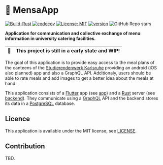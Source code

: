 # 🥘 MensaApp

<!--- [![Build-Android](https://github.com/kronos-et-al/MensaApp/actions/workflows/main.yml/badge.svg)](https://github.com/kronos-et-al/MensaApp/actions/workflows/main.yml)--> 
[![Build-Rust](https://github.com/kronos-et-al/MensaApp/actions/workflows/rust.yml/badge.svg)](https://github.com/kronos-et-al/MensaApp/actions/workflows/rust.yml) [![codecov](https://codecov.io/gh/kronos-et-al/MensaApp/branch/main/graph/badge.svg?token=2CZXSPAP48)](https://codecov.io/gh/kronos-et-al/MensaApp) [![License: MIT](https://img.shields.io/badge/License-MIT-yellow.svg)](https://github.com/kronos-et-al/MensaApp/blob/main/LICENSE) [![version](https://shields.io/github/v/release/kronos-et-al/MensaApp)](https://github.com/kronos-et-al/MensaApp/releases) ![GitHub Repo stars](https://img.shields.io/github/stars/kronos-et-al/MensaApp)


**Application for communication and collective exchange of
menu information in university catering facilities.**

| 🚧        | This project is still in a early state and WIP!       |
|------------|:-----------------------------------------------------------|


The goal of this application is to provide easy access to the meal plans of the canteens of the [Studierendenwerk Karlsruhe](https://www.sw-ka.de/de/hochschulgastronomie/speiseplan) providing an android (iOS also planned) app and also a GraphQL API. Additionaly, users should be able to rate meals and add images to get a better idea about the meals at hand.


This application consists of a [Flutter](https://flutter.dev/) app (see [app](app/README.md)) and a [Rust](https://www.rust-lang.org/) server (see [backend](backend/README.md)).
They communicate using a [GraphQL](https://graphql.org/) API and the backend stores its data in a [PostgreSQL](https://www.postgresql.org/) database.


## Licence
This application is available under the MIT license, see [LICENSE](LICENSE).

## Contribution
TBD.
